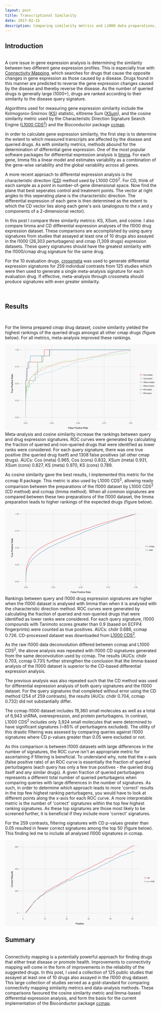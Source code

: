```yaml
---
layout: post
title: Transcriptional Similarity
date: 2017-02-15
description: Comparing similarity metrics and L1000 data preparations.
---
```



Introduction
-------
<br>
A core issue in gene expression analysis is determining the similarity between two different gene expression profiles. This is especially true with <a href="http://www.ncbi.nlm.nih.gov/pubmed/17008526" target="blank">Connectivity Mapping</a>, which searches for drugs that cause the opposite changes in gene expression as those caused by a disease. Drugs found in this manner are predicted to reverse the gene expression changes caused by the disease and thereby reverse the disease. As the number of queried drugs is generally large (1000+), drugs are ranked according to their similarity to the disease query signature.
 
Algorithms used for measuring gene expression similarity include the Kolmogorov-Smirnov (<a href="https://www.ncbi.nlm.nih.gov/pubmed/17008526/" target="blank">KS</a>) statistic, eXtreme Sum (<a href="https://www.ncbi.nlm.nih.gov/pmc/articles/PMC4278345/" target="blank">XSum</a>), and the cosine similarity metric used by the Characteristic Direction Signature Search Engine (<a href="http://amp.pharm.mssm.edu/L1000CDS2/#/index" target="blank">L1000 CDS<sup>2</sup></a>) and the Bioconductor package <a href="http://bioconductor.org/packages/ccmap/" target="blank">ccmap</a>. 

In order to calculate gene expression similarity, the first step is to determine the extent to which measured transcripts are affected by the disease and queried drugs. As with similarity metrics, methods abound for the determination of differential gene expression. One of the most popular software packages for differential expression analysis is <a href="https://bioconductor.org/packages/release/bioc/html/limma.html" target="blank">limma</a>. For each gene, limma fits a linear model and estimates variability as a combination of the gene-wise variability and the global variability across all genes. 

A more recent approach to differental expression analysis is the characteristic direction (<a href="http://www.maayanlab.net/CD/" target="blank">CD</a>) method used by L1000 CDS<sup>2</sup>. For CD, think of each sample as a point in number-of-gene dimensional space. Now find the plane that best seperates control and treatment points. The vector at right angles to this seperating plane is the characteristic direction. The differential expression of each gene is then determined as the extent to which the CD vector lies along each gene's axis (analogous to the x and y components of a 2-dimensional vector).

In this post I compare three similarity metrics: KS, XSum, and cosine. I also compare limma and CD differential expression analyses of the l1000 drug expression dataset. These comparisons are accomplished by using query signatures from studies that assayed at least one of 10 drugs also assayed in the l1000 (26,303 perturbagens) and cmap (1,309 drugs) expression datasets. These query signatures should have the greatest similarity with the l1000/cmap drug signature for the same drug. 

For the 10 evaluation drugs, <a href="http://bioconductor.org/packages/crossmeta/" target="blank">crossmeta</a> was used to generate differential expression signatures for 259 individual contrasts from 125 studies which were then used to generate a single meta-analysis signature for each evaluation drug. If effective, meta-analysis through crossmeta should produce signatures with even greater similarity.

<br>

Results
-------
<br>

For the limma prepared cmap drug dataset, cosine similarity yielded the highest rankings of the queried drugs amongst all other cmap drugs (figure below). For all metrics, meta-analysis improved these rankings.

<img src="/img/ccmap_res_1400.png" class="ImageBorder ImageResponsive2" alt="ccmap">
<div class="caption"> Meta-analysis and cosine similarity increase the rankings between query and drug expression signatures. ROC curves were generated by calculating the fraction of queried and non-queried drugs that were identified as lower ranks were considered. For each query signature, there was one true positive (the queried drug itself) and 1308 false positives (all other cmap drugs). AUCs: Cos (meta) 0.965, Cos (cons) 0.832, XSum (meta) 0.931, XSum (cons) 0.827, KS (meta) 0.970, KS (cons) 0.789.
</div>

As cosine similarity gave the best results, I implemented this metric for the ccmap R package. This metric is also used by L1000 CDS<sup>2</sup>, allowing ready comparison between the preparations of the l1000 dataset by L1000 CDS<sup>2</sup> (CD method) and ccmap (limma method). When all common signatures are compared between these two preparations of the l1000 dataset, the limma preparation leads to higher rankings of the expected drugs (figure below).

<img src="/img/chdir_res_1400.png" class="ImageBorder ImageResponsive2" alt="chdir">
<div class="caption"> Rankings between query and l1000 drug expression signatures are higher when the l1000 dataset is analysed with limma than when it is analysed with the characteristic direction method. ROC curves were generated by calculating the fraction of queried and non-queried drugs that were identified as lower ranks were considered. For each query signature, l1000 compounds with Tanimoto scores greater than 0.9 (based on ECFP4 fingerprints) were counted as true positives. AUCs: chdir 0.686, ccmap 0.726. CD-processed dataset was downloaded from <a href="http://amp.pharm.mssm.edu/public/L1000CDS_download/" target="blank">L1000 CDS<sup>2</sup></a>.
</div>

As the raw l1000 data deconvolution differed between ccmap and L1000 CDS<sup>2</sup>, the above analysis was repeated with l1000 CD signatures generated from the same deconvolution used by ccmap. The results (AUCs: chdir 0.703, ccmap 0.731) further strengthen the conclusion that the limma-based analysis of the l1000 dataset is superior to the CD-based differential expression analysis.

The previous analysis was also repeated such that the CD method was used for differential expression analysis of both query signatures and the l1000 dataset. For the query signatures that completed without error using the CD method (254 of 259 contrasts), the results (AUCs: chdir 0.704, ccmap 0.732) did not substantially differ.

The ccmap l1000 dataset includes 19,360 small molecules as well as a total of 6,943 shRNA, overexpression, and protein perturbagens. In contrast, L1000 CDS<sup>2</sup> includes only 3,924 small molecules that were determined to have significant signatures (~85% of perturbagens excluded). The utility of this drastic filtering was assesed by comparing queries against l1000 signatures where CD p-values greater than 0.05 were excluded or not.

As this comparison is between l1000 datasets with large differences in the number of signatures, the ROC curve isn't an appropriate metric for ascertaining if filtering is beneficial. To understand why, note that the x-axis (false positive rate) of an ROC curve is essentially the fraction of queried perturbagens (each query has only a few true positives - the queried drug itself and any similar drugs). A given fraction of queried perturbagens represents a different total number of queried perturbagens when comparing queries with large differences in the number of signatures. As such, in order to determine which approach leads to more 'correct' results in the top few highest ranking perturbagens, you would have to look at different points along the x-axis for each ROC curve. A more interpretable metric is the number of 'correct' signatures within the top few highest ranking signatures. As these top signatures are those most likely to be screened further, it is beneficial if they include more 'correct' signatures. 

For the 259 contrasts, filtering signatures with CD p-values greater than 0.05 resulted in fewer correct signatures among the top 50 (figure below). This finding led me to include all analysed l1000 signatures in ccmap.

<img src="/img/pval_res_1400.png" class="ImageBorder ImageResponsive2" alt="pval">
<div class="caption"> 
</div>




Summary
-------
<br>
Connectivity mapping is a potentially powerful approach for finding drugs that either treat disease or promote health. Improvements to connectivity mapping will come in the form of improvements in the reliability of the suggested drugs. In this post, I used a collection of 125 public studies that assayed at least one of 10 drugs also assayed in the l1000 drug dataset. This large collection of studies served as a gold-standard for comparing connectivity mapping similarity metrics and data-analysis methods. These comparisons favoured the cosine similarity metric and limma-based differential expression analysis, and form the basis for the current implementation of the Bioconductor package <a href="http://bioconductor.org/packages/ccmap/" target="blank">ccmap</a>.
